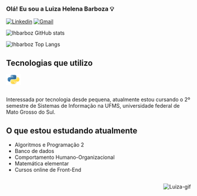 ### Olá! Eu sou a Luiza Helena Barboza 💡

[![Linkedin](https://img.shields.io/badge/LinkedIn-0077B5?style=for-the-badge&logo=linkedin&logoColor=white)]()
[![Gmail](https://img.shields.io/badge/Gmail-D14836?style=for-the-badge&logo=gmail&logoColor=white)](mailto:contatolhbarboz@gmail.com)


![lhbarboz GitHub stats](https://github-readme-stats.vercel.app/api?username=lhbarboz&show_icons=true&theme=dark)

![lhbarboz Top Langs](https://github-readme-stats.vercel.app/api/top-langs/?username=lhbarboz&theme=dark&layout=compact)

## Tecnologias que utilizo

<div style="display: inline_block">
    <img align="center" alt="python" height="30" width="40" src="https://raw.githubusercontent.com/devicons/devicon/master/icons/python/python-original.svg" />
</div><br/>

Interessada por tecnologia desde pequena, atualmente estou cursando o 2º semestre de Sistemas de Informação na UFMS, universidade federal de Mato Grosso do Sul.

## O que estou estudando atualmente

- Algoritmos e Programação 2
- Banco de dados
- Comportamento Humano-Organizacional
- Matemática elementar
- Cursos online de Front-End

##
 <img align="right" alt="Luiza-gif" src="https://cdn.discordapp.com/attachments/1110267487691477025/1110268530416422994/ezgif-2-2240e67b64.gif">
